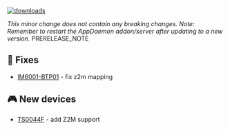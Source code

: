 [![downloads](https://img.shields.io/github/downloads/xaviml/controllerx/VERSION_TAG/total?style=for-the-badge)](http://github.com/xaviml/controllerx/releases/VERSION_TAG)

<!--:warning: This major/minor change contains a breaking change.-->

_This minor change does not contain any breaking changes._
_Note: Remember to restart the AppDaemon addon/server after updating to a new version._
PRERELEASE_NOTE

<!--
## :pencil2: Features
-->

## :hammer: Fixes

- [IM6001-BTP01](https://xaviml.github.io/controllerx/controllers/IM6001-BTP01) - fix z2m mapping

<!--
## :clock2: Performance
-->

<!--
## :scroll: Docs
-->

<!--
## :wrench: Refactor
-->

## :video_game: New devices

- [TS0044F](https://xaviml.github.io/controllerx/controllers/TS0044F) - add Z2M support
